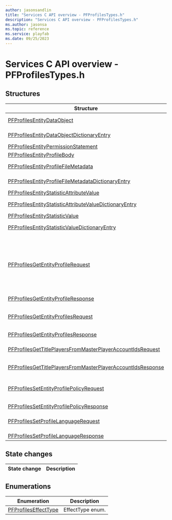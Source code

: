 ```yaml
---
author: jasonsandlin
title: "Services C API overview - PFProfilesTypes.h"
description: "Services C API overview - PFProfilesTypes.h"
ms.author: jasonsa
ms.topic: reference
ms.service: playfab
ms.date: 09/25/2023
---
```


# Services C API overview - PFProfilesTypes.h

  
## Structures  

| Structure | Description |  
| --- | --- |  
| [PFProfilesEntityDataObject](structs/pfprofilesentitydataobject.md) | PFProfilesEntityDataObject data model. An entity object and its associated meta data. |  
| [PFProfilesEntityDataObjectDictionaryEntry](structs/pfprofilesentitydataobjectdictionaryentry.md) | Dictionary entry for an associative array with PFProfilesEntityDataObject values. |  
| [PFProfilesEntityPermissionStatement](structs/pfprofilesentitypermissionstatement.md) | PFProfilesEntityPermissionStatement data model. |  
| [PFProfilesEntityProfileBody](structs/pfprofilesentityprofilebody.md) | PFProfilesEntityProfileBody data model. |  
| [PFProfilesEntityProfileFileMetadata](structs/pfprofilesentityprofilefilemetadata.md) | PFProfilesEntityProfileFileMetadata data model. An entity file's meta data. To get a download URL call File/GetFiles API. |  
| [PFProfilesEntityProfileFileMetadataDictionaryEntry](structs/pfprofilesentityprofilefilemetadatadictionaryentry.md) | Dictionary entry for an associative array with PFProfilesEntityProfileFileMetadata values. |  
| [PFProfilesEntityStatisticAttributeValue](structs/pfprofilesentitystatisticattributevalue.md) | PFProfilesEntityStatisticAttributeValue data model. |  
| [PFProfilesEntityStatisticAttributeValueDictionaryEntry](structs/pfprofilesentitystatisticattributevaluedictionaryentry.md) | Dictionary entry for an associative array with PFProfilesEntityStatisticAttributeValue values. |  
| [PFProfilesEntityStatisticValue](structs/pfprofilesentitystatisticvalue.md) | PFProfilesEntityStatisticValue data model. |  
| [PFProfilesEntityStatisticValueDictionaryEntry](structs/pfprofilesentitystatisticvaluedictionaryentry.md) | Dictionary entry for an associative array with PFProfilesEntityStatisticValue values. |  
| [PFProfilesGetEntityProfileRequest](structs/pfprofilesgetentityprofilerequest.md) | PFProfilesGetEntityProfileRequest data model. Given an entity type and entity identifier will retrieve the profile from the entity store. If the profile being retrieved is the caller's, then the read operation is consistent, if not it is an inconsistent read. An inconsistent read means that we do not guarantee all committed writes have occurred before reading the profile, allowing for a stale read. If consistency is important the Version Number on the result can be used to compare which version of the profile any reader has. |  
| [PFProfilesGetEntityProfileResponse](structs/pfprofilesgetentityprofileresponse.md) | PFProfilesGetEntityProfileResponse data model. |  
| [PFProfilesGetEntityProfilesRequest](structs/pfprofilesgetentityprofilesrequest.md) | PFProfilesGetEntityProfilesRequest data model. Given a set of entity types and entity identifiers will retrieve all readable profiles properties for the caller. Profiles that the caller is not allowed to read will silently not be included in the results. |  
| [PFProfilesGetEntityProfilesResponse](structs/pfprofilesgetentityprofilesresponse.md) | PFProfilesGetEntityProfilesResponse data model. |  
| [PFProfilesGetTitlePlayersFromMasterPlayerAccountIdsRequest](structs/pfprofilesgettitleplayersfrommasterplayeraccountidsrequest.md) | PFProfilesGetTitlePlayersFromMasterPlayerAccountIdsRequest data model. Given a master player account id (PlayFab ID), returns all title player accounts associated with it. |  
| [PFProfilesGetTitlePlayersFromMasterPlayerAccountIdsResponse](structs/pfprofilesgettitleplayersfrommasterplayeraccountidsresponse.md) | PFProfilesGetTitlePlayersFromMasterPlayerAccountIdsResponse data model. |  
| [PFProfilesSetEntityProfilePolicyRequest](structs/pfprofilessetentityprofilepolicyrequest.md) | PFProfilesSetEntityProfilePolicyRequest data model. This will set the access policy statements on the given entity profile. This is not additive, any existing statements will be replaced with the statements in this request. |  
| [PFProfilesSetEntityProfilePolicyResponse](structs/pfprofilessetentityprofilepolicyresponse.md) | PFProfilesSetEntityProfilePolicyResponse data model. |  
| [PFProfilesSetProfileLanguageRequest](structs/pfprofilessetprofilelanguagerequest.md) | PFProfilesSetProfileLanguageRequest data model. Given an entity profile, will update its language to the one passed in if the profile's version is equal to the one passed in. |  
| [PFProfilesSetProfileLanguageResponse](structs/pfprofilessetprofilelanguageresponse.md) | PFProfilesSetProfileLanguageResponse data model. |  
  
## State changes  
  
| State change | Description |  
| --- | --- |  
  
## Enumerations  

| Enumeration | Description |  
| --- | --- |  
| [PFProfilesEffectType](enums/pfprofileseffecttype.md) | EffectType enum.|  

